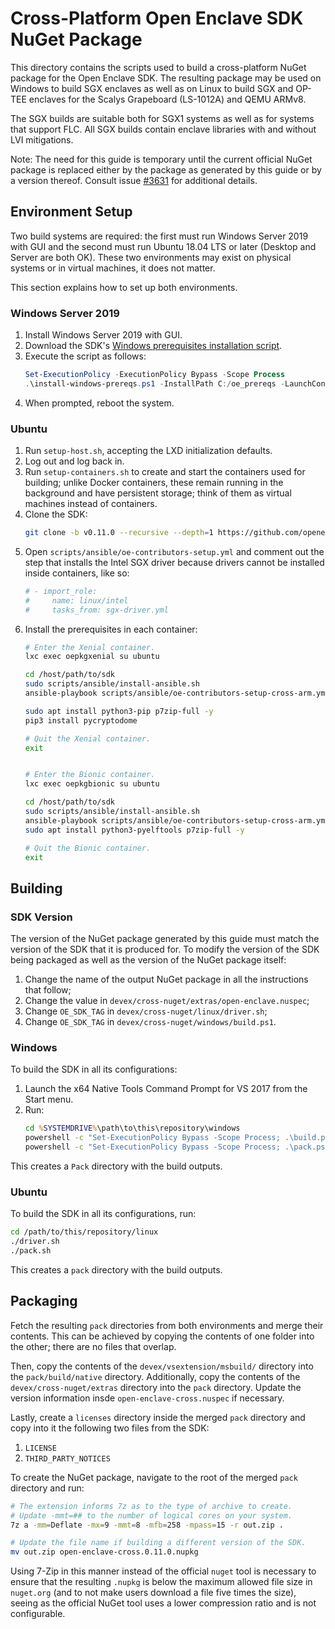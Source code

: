 # Cross-Platform Open Enclave SDK NuGet Package

This directory contains the scripts used to build a cross-platform NuGet package
for the Open Enclave SDK. The resulting package may be used on Windows to build
SGX enclaves as well as on Linux to build SGX and OP-TEE enclaves for the Scalys
Grapeboard (LS-1012A) and QEMU ARMv8.

The SGX builds are suitable both for SGX1 systems as well as for systems that
support FLC. All SGX builds contain enclave libraries with and without LVI
mitigations.

Note: The need for this guide is temporary until the current official NuGet
package is replaced either by the package as generated by this guide or by a
version thereof. Consult issue
[#3631](https://github.com/openenclave/openenclave/issues/3631) for additional
details.

## Environment Setup

Two build systems are required: the first must run Windows Server 2019 with GUI
and the second must run Ubuntu 18.04 LTS or later (Desktop and Server are both
OK). These two environments may exist on physical systems or in virtual
machines, it does not matter.

This section explains how to set up both environments.

### Windows Server 2019

1. Install Windows Server 2019 with GUI.
2. Download the SDK's [Windows prerequisites installation
   script](https://github.com/openenclave/openenclave/blob/master/scripts/install-windows-prereqs.ps1).
3. Execute the script as follows:
   ```powershell
   Set-ExecutionPolicy -ExecutionPolicy Bypass -Scope Process
   .\install-windows-prereqs.ps1 -InstallPath C:/oe_prereqs -LaunchConfiguration SGX1FLC-NoIntelDrivers -DCAPClientType None
   ```
4. When prompted, reboot the system.

### Ubuntu

1. Run `setup-host.sh`, accepting the LXD initialization defaults.
2. Log out and log back in.
3. Run `setup-containers.sh` to create and start the containers used for
   building; unlike Docker containers, these remain running in the background
   and have persistent storage; think of them as virtual machines instead of
   containers.
4. Clone the SDK:
   ```bash
   git clone -b v0.11.0 --recursive --depth=1 https://github.com/openenclave/openenclave sdk
   ```
5. Open `scripts/ansible/oe-contributors-setup.yml` and comment out the step
   that installs the Intel SGX driver because drivers cannot be installed inside
   containers, like so:
   ```yaml
   # - import_role:
   #     name: linux/intel
   #     tasks_from: sgx-driver.yml
   ```
6. Install the prerequisites in each container:
   ```bash
   # Enter the Xenial container.
   lxc exec oepkgxenial su ubuntu

   cd /host/path/to/sdk
   sudo scripts/ansible/install-ansible.sh
   ansible-playbook scripts/ansible/oe-contributors-setup-cross-arm.yml

   sudo apt install python3-pip p7zip-full -y
   pip3 install pycryptodome

   # Quit the Xenial container.
   exit


   # Enter the Bionic container.
   lxc exec oepkgbionic su ubuntu

   cd /host/path/to/sdk
   sudo scripts/ansible/install-ansible.sh
   ansible-playbook scripts/ansible/oe-contributors-setup-cross-arm.yml
   sudo apt install python3-pyelftools p7zip-full -y

   # Quit the Bionic container.
   exit
   ```

## Building

### SDK Version

The version of the NuGet package generated by this guide must match the version
of the SDK that it is produced for. To modify the version of the SDK being
packaged as well as the version of the NuGet package itself:

1. Change the name of the output NuGet package in all the instructions that
   follow;
2. Change the value in `devex/cross-nuget/extras/open-enclave.nuspec`;
3. Change `OE_SDK_TAG` in `devex/cross-nuget/linux/driver.sh`;
4. Change `OE_SDK_TAG` in `devex/cross-nuget/windows/build.ps1`.

### Windows

To build the SDK in all its configurations:

1. Launch the x64 Native Tools Command Prompt for VS 2017 from the Start menu.
2. Run:
   ```cmd
   cd %SYSTEMDRIVE%\path\to\this\repository\windows
   powershell -c "Set-ExecutionPolicy Bypass -Scope Process; .\build.ps1"
   powershell -c "Set-ExecutionPolicy Bypass -Scope Process; .\pack.ps1"
   ```

This creates a `Pack` directory with the build outputs.

### Ubuntu
To build the SDK in all its configurations, run:

```bash
cd /path/to/this/repository/linux
./driver.sh
./pack.sh
```

This creates a `pack` directory with the build outputs.

## Packaging

Fetch the resulting `pack` directories from both environments and merge their
contents. This can be achieved by copying the contents of one folder into the
other; there are no files that overlap.

Then, copy the contents of the `devex/vsextension/msbuild/` directory into the
`pack/build/native` directory. Additionally, copy the contents of the
`devex/cross-nuget/extras` directory into the `pack` directory. Update the
version information insde `open-enclave-cross.nuspec` if necessary.

Lastly, create a `licenses` directory inside the merged `pack` directory and
copy into it the following two files from the SDK:

1. `LICENSE`
2. `THIRD_PARTY_NOTICES`

To create the NuGet package, navigate to the root of the merged `pack` directory
and run:

```bash
# The extension informs 7z as to the type of archive to create.
# Update -mmt=## to the number of logical cores on your system.
7z a -mm=Deflate -mx=9 -mmt=8 -mfb=258 -mpass=15 -r out.zip .

# Update the file name if building a different version of the SDK.
mv out.zip open-enclave-cross.0.11.0.nupkg
```

Using 7-Zip in this manner instead of the official `nuget` tool is necessary to
ensure that the resulting `.nupkg` is below the maximum allowed file size in
`nuget.org` (and to not make users download a file five times the size), seeing
as the official NuGet tool uses a lower compression ratio and is not
configurable.
